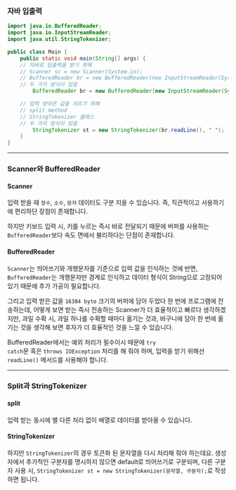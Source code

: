 ### 자바 입출력
```java
import java.io.BufferedReader;
import java.io.InputStreamReader;
import java.util.StringTokenizer;

public class Main {
	public static void main(String[] args) {
    // 자바로 입출력을 받기 위해
    // Scanner sc = new Scanner(System.in);
    // BufferedReader br = new BufferedReader(new InputStreamReader(System.in));
    // 두 가지 방식이 있음
		BufferedReader br = new BufferedReader(new InputStreamReader(System.in));

    // 입력 받아온 값을 자르기 위해
    // split method
    // StringTokenizer 클래스
    // 두 가지 방식이 있음
		StringTokenizer st = new StringTokenizer(br.readLine(), " ");
	}
}
```

---

### Scanner와 BufferedReader

#### Scanner
입력 받을 때 <code>정수</code>, <code>소수</code>, <code>문자</code> 데이터도 구분 지을 수 있습니다. 즉, 직관적이고 사용하기에 편리하단 장점이 존재합니다.

하지만 키보드 입력 시, 키를 누르는 즉시 바로 전달되기 때문에 버퍼를 사용하는 <code>BufferedReader</code>보다 속도 면에서 불리하다는 단점이 존재합니다.

#### BufferedReader
<code>Scanner</code>는 띄어쓰기와 개행문자를 기준으로 입력 값을 인식하는 것에 반면, <code>BufferedReader</code>는 개행문자만 경계로 인식하고 데이터 형식이 String으로 고정되어 있기 때문에 추가 가공이 필요합니다.

그리고 입력 받은 값을 <code>16384 byte</code> 크기의 버퍼에 담아 두었다 한 번에 프로그램에 전송하는데, 어떻게 보면 받는 즉시 전송하는 Scanner가 더 효율적이고 빠르다 생각하겠지만, 과일 수확 시, 과일 하나를 수확할 때마다 옮기는 것과, 바구니에 담아 한 번에 옮기는 것을 생각해 보면 후자가 더 효율적인 것을 느낄 수 있습니다.

BufferedReader에서는 예외 처리가 필수이시 때문에 <code>try catch</code>문 혹은 <code>throws IOException</code> 처리를 해 줘야 하며, 입력을 받기 위해선 <code>readLine()</code> 메서드를 사용해야 합니다.

---

### Split과 StringTokenizer

#### split
입력 받는 동시에 별 다른 처리 없이 배열로 데이터를 받아올 수 있습니다.

#### StringTokenizer
하지만 <code>StringTokenizer</code>의 경우 토큰화 된 문자열을 다시 처리해 줘야 하는데요. 생성자에서 추가적인 구분자를 명시하지 않으면 default로 띄어쓰기로 구분되며, 다른 구분자 사용 시, <code>StringTokenizer st = new StringTokenizer(문자열, 구분자);</code>로 작성하면 됩니다.

